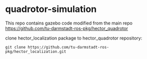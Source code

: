 # quadrotor-simulation
This repo contains gazebo code modified from the main repo https://github.com/tu-darmstadt-ros-pkg/hector_quadrotor

clone hector_localization package to hector_quadrotor repository:
```
git clone https://github.com/tu-darmstadt-ros-pkg/hector_localization.git

```
